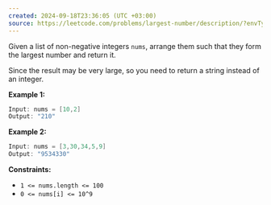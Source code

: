 ```yaml
---
created: 2024-09-18T23:36:05 (UTC +03:00)
source: https://leetcode.com/problems/largest-number/description/?envType=daily-question&envId=2024-09-18
---
```

Given a list of non-negative integers `nums`, arrange them such that they form the largest number and return it.

Since the result may be very large, so you need to return a string instead of an integer.


**Example 1:**

``` Java
Input: nums = [10,2]
Output: "210"
```


**Example 2:**

``` Java
Input: nums = [3,30,34,5,9]
Output: "9534330"
```


**Constraints:**

-   `1 <= nums.length <= 100`
-   `0 <= nums[i] <= 10^9`
